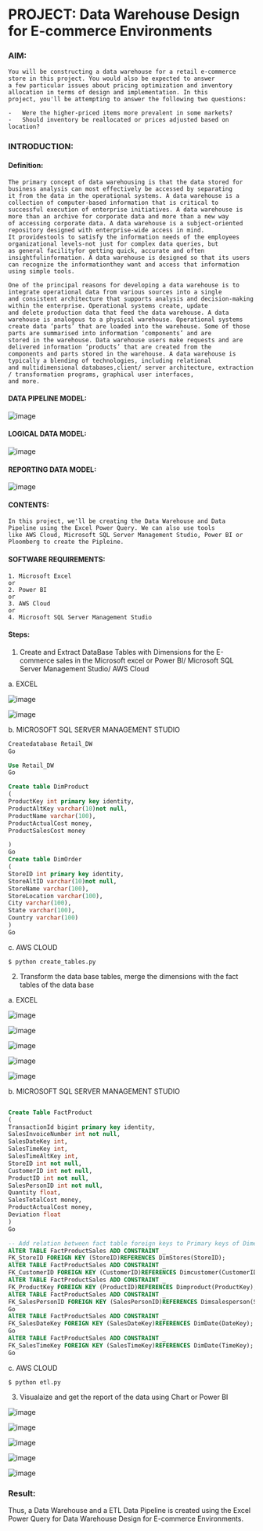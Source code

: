 # PROJECT: Data Warehouse Design for E-commerce Environments

### AIM: 
```
You will be constructing a data warehouse for a retail e-commerce store in this project. You would also be expected to answer
a few particular issues about pricing optimization and inventory allocation in terms of design and implementation. In this
project, you'll be attempting to answer the following two questions:

-	Were the higher-priced items more prevalent in some markets?
-	Should inventory be reallocated or prices adjusted based on location?
```

### INTRODUCTION:

#### Definition:
```
The primary concept of data warehousing is that the data stored for business analysis can most effectively be accessed by separating 
it from the data in the operational systems. A data warehouse is a collection of computer-based information that is critical to 
successful execution of enterprise initiatives. A data warehouse is more than an archive for corporate data and more than a new way 
of accessing corporate data. A data warehouse is a subject-oriented repository designed with enterprise-wide access in mind. 
It providestools to satisfy the information needs of the employees organizational levels-not just for complex data queries, but
as general facilityfor getting quick, accurate and often insightfulinformation. A data warehouse is designed so that its users 
can recognize the informationthey want and access that information using simple tools.

One of the principal reasons for developing a data warehouse is to integrate operational data from various sources into a single
and consistent architecture that supports analysis and decision-making within the enterprise. Operational systems create, update
and delete production data that feed the data warehouse. A data warehouse is analogous to a physical warehouse. Operational systems
create data ‘parts’ that are loaded into the warehouse. Some of those parts are summarised into information ‘components’ and are 
stored in the warehouse. Data warehouse users make requests and are delivered information ‘products’ that are created from the 
components and parts stored in the warehouse. A data warehouse is typically a blending of technologies, including relational 
and multidimensional databases,client/ server architecture, extraction / transformation programs, graphical user interfaces,
and more.
```
#### DATA PIPELINE MODEL:

![image](https://user-images.githubusercontent.com/74660507/232360360-ccb6db2b-5593-4cb6-81fa-2218cfa1c1cc.png)

#### LOGICAL DATA MODEL:

![image](https://user-images.githubusercontent.com/74660507/232360594-9d1f1980-7a91-4322-8e20-13c7d54b1c72.png)

#### REPORTING DATA MODEL:

![image](https://user-images.githubusercontent.com/74660507/232360750-4c9edb5e-afed-49ee-856f-31055ffeaafe.png)

#### CONTENTS:
```
In this project, we'll be creating the Data Warehouse and Data Pipeline using the Excel Power Query. We can also use tools
like AWS Cloud, Microsoft SQL Server Management Studio, Power BI or Ploomberg to create the Pipleine.
```

#### SOFTWARE REQUIREMENTS:
```
1. Microsoft Excel
or
2. Power BI
or
3. AWS Cloud
or
4. Microsoft SQL Server Management Studio
```

#### Steps:

1. Create and Extract DataBase Tables with Dimensions for the E-commerce sales in the Microsoft excel or Power BI/ Microsoft SQL Server Management Studio/ AWS Cloud

a. EXCEL

![image](https://user-images.githubusercontent.com/74660507/232362821-e897c172-9794-4e02-adbb-687644e31558.png)

![image](https://user-images.githubusercontent.com/74660507/232363401-1d8f607f-00be-492d-bfaf-2d3f72d2f67b.png)

b. MICROSOFT SQL SERVER MANAGEMENT STUDIO
```SQL
Createdatabase Retail_DW
Go

Use Retail_DW
Go

Create table DimProduct
(
ProductKey int primary key identity,
ProductAltKey varchar(10)not null,
ProductName varchar(100),
ProductActualCost money,
ProductSalesCost money

)
Go
Create table DimOrder
(
StoreID int primary key identity,
StoreAltID varchar(10)not null,
StoreName varchar(100),
StoreLocation varchar(100),
City varchar(100),
State varchar(100),
Country varchar(100)
)
Go
```
c. AWS CLOUD
```
$ python create_tables.py
```
2. Transform the data base tables, merge the dimensions with the fact tables of the data base

a. EXCEL

![image](https://user-images.githubusercontent.com/74660507/232364089-201a5c60-3f27-49e8-8bc2-38a0ace85873.png)

![image](https://user-images.githubusercontent.com/74660507/232364510-9ed3e5f1-442c-4def-8df8-d95f8c9cb9bb.png)

![image](https://user-images.githubusercontent.com/74660507/232364582-02f1b580-2695-4621-8759-66d5d669a10d.png)

![image](https://user-images.githubusercontent.com/74660507/232365320-8ea45899-cd69-4c8d-8cb4-057e0a4d9449.png)

![image](https://user-images.githubusercontent.com/74660507/232365402-b12a20ad-d7bc-4de8-b2c9-1e7be2315897.png)

b. MICROSOFT SQL SERVER MANAGEMENT STUDIO
```SQL

Create Table FactProduct
(
TransactionId bigint primary key identity,
SalesInvoiceNumber int not null,
SalesDateKey int,
SalesTimeKey int,
SalesTimeAltKey int,
StoreID int not null,
CustomerID int not null,
ProductID int not null,
SalesPersonID int not null,
Quantity float,
SalesTotalCost money,
ProductActualCost money,
Deviation float
)
Go

-- Add relation between fact table foreign keys to Primary keys of Dimensions
AlTER TABLE FactProductSales ADD CONSTRAINT _
FK_StoreID FOREIGN KEY (StoreID)REFERENCES DimStores(StoreID);
AlTER TABLE FactProductSales ADD CONSTRAINT _
FK_CustomerID FOREIGN KEY (CustomerID)REFERENCES Dimcustomer(CustomerID);
AlTER TABLE FactProductSales ADD CONSTRAINT _
FK_ProductKey FOREIGN KEY (ProductID)REFERENCES Dimproduct(ProductKey);
AlTER TABLE FactProductSales ADD CONSTRAINT _
FK_SalesPersonID FOREIGN KEY (SalesPersonID)REFERENCES Dimsalesperson(SalesPersonID);
Go
AlTER TABLE FactProductSales ADD CONSTRAINT _
FK_SalesDateKey FOREIGN KEY (SalesDateKey)REFERENCES DimDate(DateKey);
Go
AlTER TABLE FactProductSales ADD CONSTRAINT _
FK_SalesTimeKey FOREIGN KEY (SalesTimeKey)REFERENCES DimDate(TimeKey);
Go

```
c. AWS CLOUD
```
$ python etl.py
```

3. Visualaize and get the report of the data using Chart or Power BI 

![image](https://user-images.githubusercontent.com/74660507/232368039-959ac721-e1d6-4c7c-afe8-64bc3e354d9d.png)

![image](https://user-images.githubusercontent.com/74660507/232370391-f95243c5-e8da-4be5-9026-a8f911c6c40f.png)

![image](https://user-images.githubusercontent.com/74660507/232370678-3a08e9d5-9ff6-41ba-a532-51c211756b5e.png)

![image](https://user-images.githubusercontent.com/74660507/232369128-2a355e88-49aa-4f32-ba02-146dc257c655.png)

![image](https://user-images.githubusercontent.com/74660507/232369212-53c82fc6-60db-472f-906b-b6337e8aa367.png)


### Result:
Thus, a Data Warehouse and a ETL Data Pipeline is created using the Excel Power Query for Data Warehouse Design for E-commerce Environments.
